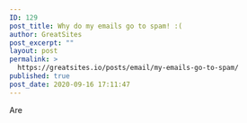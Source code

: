 ```yaml
---
ID: 129
post_title: Why do my emails go to spam! :(
author: GreatSites
post_excerpt: ""
layout: post
permalink: >
  https://greatsites.io/posts/email/my-emails-go-to-spam/
published: true
post_date: 2020-09-16 17:11:47
---
```

<!-- wp:paragraph -->
<p>Are </p>
<!-- /wp:paragraph -->